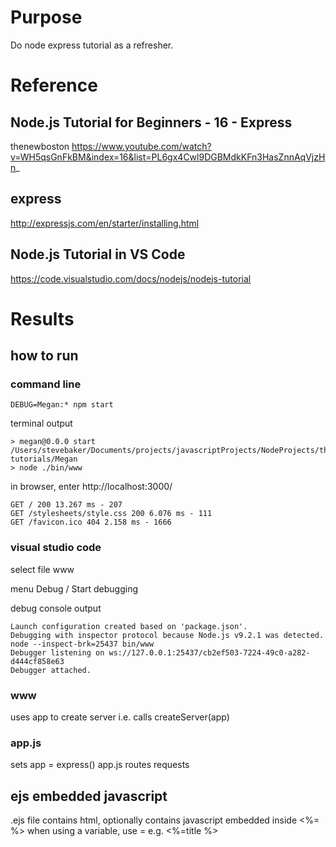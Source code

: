 # Purpose
Do node express tutorial as a refresher.

# Reference
## Node.js Tutorial for Beginners - 16 - Express
thenewboston
https://www.youtube.com/watch?v=WH5qsGnFkBM&index=16&list=PL6gx4Cwl9DGBMdkKFn3HasZnnAqVjzHn_

## express
http://expressjs.com/en/starter/installing.html

## Node.js Tutorial in VS Code
https://code.visualstudio.com/docs/nodejs/nodejs-tutorial

# Results

## how to run

### command line

    DEBUG=Megan:* npm start

terminal output

    > megan@0.0.0 start /Users/stevebaker/Documents/projects/javascriptProjects/NodeProjects/thenewboston-tutorials/Megan
    > node ./bin/www

in browser, enter  http://localhost:3000/

    GET / 200 13.267 ms - 207
    GET /stylesheets/style.css 200 6.076 ms - 111
    GET /favicon.ico 404 2.158 ms - 1666

### visual studio code
select file www

menu Debug / Start debugging

debug console output

    Launch configuration created based on 'package.json'.
    Debugging with inspector protocol because Node.js v9.2.1 was detected.
    node --inspect-brk=25437 bin/www 
    Debugger listening on ws://127.0.0.1:25437/cb2ef503-7224-49c0-a282-d444cf858e63
    Debugger attached.

### www
uses app to create server i.e. calls createServer(app)

### app.js
sets app = express()
app.js routes requests

## ejs embedded javascript
.ejs file contains html, optionally contains javascript embedded inside <%=  %>
when using a variable, use = e.g. <%=title  %>
